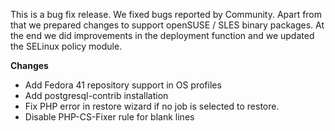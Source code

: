 
This is a bug fix release. We fixed bugs reported by Community. Apart from that
we prepared changes to support openSUSE / SLES binary packages. At the end
we did improvements in the deployment function and we updated the SELinux policy
module.

**Changes**

 * Add Fedora 41 repository support in OS profiles
 * Add postgresql-contrib installation
 * Fix PHP error in restore wizard if no job is selected to restore.
 * Disable PHP-CS-Fixer rule for blank lines

